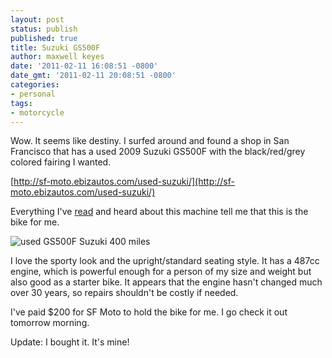 ```yaml
---
layout: post
status: publish
published: true
title: Suzuki GS500F
author: maxwell keyes
date: '2011-02-11 16:08:51 -0800'
date_gmt: '2011-02-11 20:08:51 -0800'
categories:
- personal
tags:
- motorcycle
---
```


Wow. It seems like destiny. I surfed around and found a shop in San Francisco that has a used 2009 Suzuki GS500F with
the black/red/grey colored fairing I wanted.

[http://sf-moto.ebizautos.com/used-suzuki/](http://sf-moto.ebizautos.com/used-suzuki/)

Everything I've [read](http://www.topspeed.com/motorcycles/motorcycle-reviews/suzuki/2010-suzuki-gs500f-ar45565.html)
and heard about this machine tell me that this is the bike for me.

![used GS500F Suzuki 400 miles](/assets/images/posts/2009-suzuki-gs500f-only400totalmiles.jpg "Used GS500F Suzuki only 400 miles")

I love the sporty look and the upright/standard seating style. It has a 487cc engine, which is powerful enough for a
person of my size and weight but also good as a starter bike. It appears that the engine hasn't changed much over 30
years, so repairs shouldn't be costly if needed.

I've paid $200 for SF Moto to hold the bike for me. I go check it out tomorrow morning.

Update: I bought it. It's mine!
